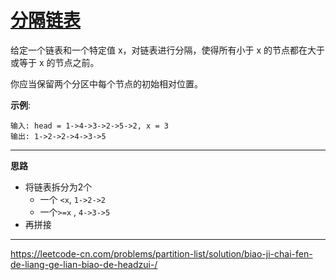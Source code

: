 # [分隔链表](https://leetcode-cn.com/problems/partition-list/)

给定一个链表和一个特定值 x，对链表进行分隔，使得所有小于 x 的节点都在大于或等于 x 的节点之前。

你应当保留两个分区中每个节点的初始相对位置。

**示例**:

```
输入: head = 1->4->3->2->5->2, x = 3
输出: 1->2->2->4->3->5
```

---

**思路**

* 将链表拆分为2个
  * 一个 `<x`, `1->2->2`
  * 一个`>=x` , `4->3->5`
* 再拼接

---

 https://leetcode-cn.com/problems/partition-list/solution/biao-ji-chai-fen-de-liang-ge-lian-biao-de-headzui-/ 

